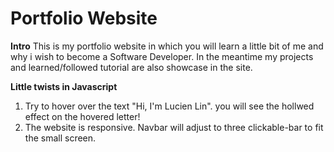 # Portfolio Website 

**Intro**
This is my portfolio website in which you will learn a little bit of me and why i wish to become a Software Developer. In the meantime my projects and learned/followed tutorial are also showcase in the site. 

**Little twists in Javascript**
1. Try to hover over the text "Hi, I'm Lucien Lin". you will see the hollwed effect on the hovered letter!
2. The website is responsive.  Navbar will adjust to three clickable-bar to fit the small screen.

